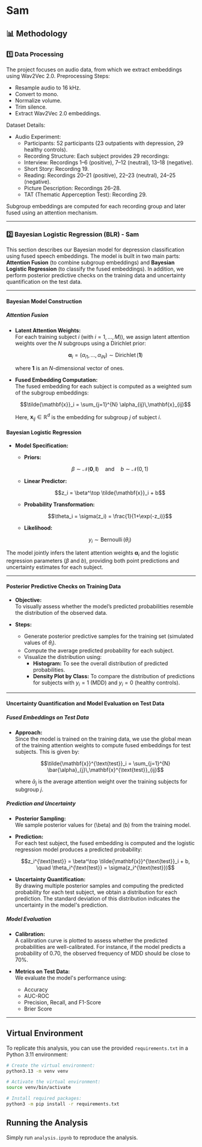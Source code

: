 # Sam

## 📊 **Methodology**
### **1️⃣ Data Processing**
The project focuses on audio data, from which we extract embeddings using Wav2Vec 2.0.
Preprocessing Steps:
- Resample audio to 16 kHz.
- Convert to mono.
- Normalize volume.
- Trim silence.
- Extract Wav2Vec 2.0 embeddings.

Dataset Details:
- Audio Experiment:
    - Participants: 52 participants (23 outpatients with depression, 29 healthy controls).
    - Recording Structure: Each subject provides 29 recordings:
    - Interview: Recordings 1–6 (positive), 7–12 (neutral), 13–18 (negative).
    - Short Story: Recording 19.
    - Reading: Recordings 20–21 (positive), 22–23 (neutral), 24–25 (negative).
    - Picture Description: Recordings 26–28.
    - TAT (Thematic Apperception Test): Recording 29.

Subgroup embeddings are computed for each recording group and later fused using an attention mechanism.

---

### **2️⃣ Bayesian Logistic Regression (BLR) - Sam**

This section describes our Bayesian model for depression classification using fused speech embeddings. The model is built in two main parts: **Attention Fusion** (to combine subgroup embeddings) and **Bayesian Logistic Regression** (to classify the fused embeddings). In addition, we perform posterior predictive checks on the training data and uncertainty quantification on the test data.

---

#### Bayesian Model Construction

##### Attention Fusion

- **Latent Attention Weights:**  
  For each training subject $i$ (with $i=1,\dots,M$)), we assign latent attention weights over the $N$ subgroups using a Dirichlet prior:
  ```math
  \boldsymbol{\alpha}_i = (\alpha_{i1}, \dots, \alpha_{iN}) \sim \operatorname{Dirichlet}(\mathbf{1})
  ```
  where $\mathbf{1}$ is an $N$-dimensional vector of ones.

- **Fused Embedding Computation:**  
  The fused embedding for each subject is computed as a weighted sum of the subgroup embeddings:
  ```math
  \tilde{\mathbf{x}}_i = \sum_{j=1}^{N} \alpha_{ij}\,\mathbf{x}_{ij}
  ```
  Here, $\mathbf{x}_{ij} \in \mathbb{R}^d$ is the embedding for subgroup $j$ of subject $i$.

#### Bayesian Logistic Regression

- **Model Specification:**
  - **Priors:**
    
    ```math
    \beta \sim \mathcal{N}(\mathbf{0}, \mathbf{I}) \quad \text{and} \quad b \sim \mathcal{N}(0, 1)
    ```
  - **Linear Predictor:**  
    ```math
    z_i = \beta^\top \tilde{\mathbf{x}}_i + b
    ```
  - **Probability Transformation:**  
    ```math
    \theta_i = \sigma(z_i) = \frac{1}{1+\exp(-z_i)}
    ```
  - **Likelihood:**  
    ```math
    y_i \sim \operatorname{Bernoulli}(\theta_i)
    ```

The model jointly infers the latent attention weights $\boldsymbol{\alpha}_i$ and the logistic regression parameters ($\beta$ and $b$), providing both point predictions and uncertainty estimates for each subject.

---

#### Posterior Predictive Checks on Training Data

- **Objective:**  
  To visually assess whether the model’s predicted probabilities resemble the distribution of the observed data.

- **Steps:**
  - Generate posterior predictive samples for the training set (simulated values of $\theta_i$).
  - Compute the average predicted probability for each subject.
  - Visualize the distribution using:
    - **Histogram:** To see the overall distribution of predicted probabilities.
    - **Density Plot by Class:** To compare the distribution of predictions for subjects with $y_i = 1$ (MDD) and $y_i = 0$ (healthy controls).

---

#### Uncertainty Quantification and Model Evaluation on Test Data

##### Fused Embeddings on Test Data

- **Approach:**  
  Since the model is trained on the training data, we use the global mean of the training attention weights to compute fused embeddings for test subjects. This is given by:

  ```math
  \tilde{\mathbf{x}}^{\text{test}}_i = \sum_{j=1}^{N} \bar{\alpha}_{j}\,\mathbf{x}^{\text{test}}_{ij}
  ```
  where $\bar{\alpha}_{j}$ is the average attention weight over the training subjects for subgroup $j$.

##### Prediction and Uncertainty

- **Posterior Sampling:**  
  We sample posterior values for \(\beta\) and \(b\) from the training model.

- **Prediction:**  
  For each test subject, the fused embedding is computed and the logistic regression model produces a predicted probability:
  ```math
  z_i^{\text{test}} = \beta^\top \tilde{\mathbf{x}}^{\text{test}}_i + b, \quad \theta_i^{\text{test}} = \sigma(z_i^{\text{test}})
  ```
  
- **Uncertainty Quantification:**  
  By drawing multiple posterior samples and computing the predicted probability for each test subject, we obtain a distribution for each prediction. The standard deviation of this distribution indicates the uncertainty in the model's prediction.

##### Model Evaluation

- **Calibration:**  
  A calibration curve is plotted to assess whether the predicted probabilities are well-calibrated. For instance, if the model predicts a probability of 0.70, the observed frequency of MDD should be close to 70%.

- **Metrics on Test Data:**  
  We evaluate the model's performance using:
  - Accuracy
  - AUC-ROC
  - Precision, Recall, and F1-Score
  - Brier Score

---


## Virtual Environment

To replicate this analysis, you can use the provided `requirements.txt` in a Python 3.11 environment:

```bash
# Create the virtual environment:
python3.13 -m venv venv

# Activate the virtual environment:
source venv/bin/activate

# Install required packages:
python3 -m pip install -r requirements.txt
```

## Running the Analysis
Simply run `analysis.ipynb` to reproduce the analysis.